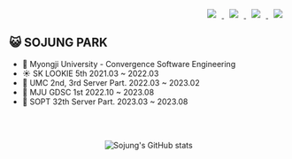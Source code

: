 <div align = right> <a href="https://www.instagram.com/sojung.pp">
    <img 
        src="http://img.shields.io/badge/-Insta-black?style=flat&logo=Instagram&link=https://instagram.com/sojung.pp"
        style="height : auto; margin-left : 10px; margin-right : 10px;"/>
</a> <a href="mailto:sophie2458@gmail.com">
    <img 
        src="https://img.shields.io/badge/Gmail-000000?style=flat&logo=Gmail&logoColor=white&link=mailto:sophie2458@gmail.com"
        style="height : auto; margin-left : 10px; margin-right : 10px;"/>
</a>
<a href="https://broadleaf-mist-919.notion.site/f65516d49a8e4165bec8a2c7711a78b5?pvs=4">
    <img 
        src="https://img.shields.io/badge/Portfolio-000000?style=flat&logo=ReverbNation&logoColor=white&link=https://broadleaf-mist-919.notion.site/f65516d49a8e4165bec8a2c7711a78b5?pvs=4"
        style="height : auto; margin-left : 10px; margin-right : 10px;"/>
</a>
<a href="https://sojungpp.tistory.com/">
    <img 
        src="http://img.shields.io/badge/-Blog-000000?style=flat&logo=Velog&link=[https://sojungpp.tistory.com/](https://velog.io/@sojungpp/posts)"
        style="height : auto; margin-left : 10px; margin-right : 10px;"/>
</a></div>

## 😺 SOJUNG PARK
- 🏫 Myongji University - Convergence Software Engineering
- ☀️ SK LOOKIE 5th 2021.03 ~ 2022.03
- 🌿 UMC 2nd, 3rd Server Part. 2022.03 ~ 2023.02
- 🌈 MJU GDSC 1st 2022.10 ~ 2023.08
- 🦋 SOPT 32th Server Part. 2023.03 ~ 2023.08
<br>
<br>
<div align=center>
  
![Sojung's GitHub stats](https://github-readme-stats.vercel.app/api?username=sojungpp&show_icons=true&theme=great-gatsby)
</div>

<!--[![Hits](https://hits.seeyoufarm.com/api/count/incr/badge.svg?url=https%3A%2F%2Fgithub.com%2Fsojungpp&count_bg=%2379C83D&title_bg=%23555555&icon=&icon_color=%23E7E7E7&title=hits&edge_flat=false)](https://hits.seeyoufarm.com)-->
<!--[![Top Langs](https://github-readme-stats.vercel.app/api/top-langs/?username=chaerlo127&layout=compact&theme=nightowl)](https://github.com/sojungpp/sojungpp)-->






 
